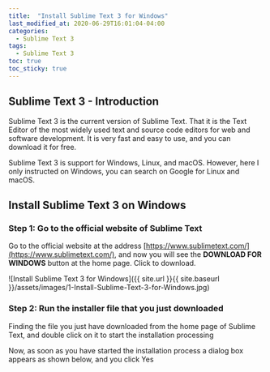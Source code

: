 ```yaml
---
title:  "Install Sublime Text 3 for Windows"
last_modified_at: 2020-06-29T16:01:04-04:00
categories: 
  - Sublime Text 3
tags:
  - Sublime Text 3
toc: true
toc_sticky: true
---
```


## Sublime Text 3 - Introduction

Sublime Text 3 is the current version of Sublime Text. That it is the Text Editor of the most widely used text and source code editors for web and software development. It is very fast and easy to use, and you can download it for free.

Sublime Text 3 is support for Windows, Linux, and macOS. However, here I only instructed on Windows, you can search on Google  for Linux and macOS.

## Install Sublime Text 3 on Windows

### Step 1: Go to the official website of Sublime Text

Go to the official website at the address [https://www.sublimetext.com/](https://www.sublimetext.com/), and now you will see the **DOWNLOAD FOR WINDOWS** button at the home page. Click to download.

![Install Sublime Text 3 for Windows]({{ site.url }}{{ site.baseurl }}/assets/images/1-Install-Sublime-Text-3-for-Windows.jpg)

### Step 2: Run the installer file that you just downloaded

Finding the file you just have downloaded from the home page of Sublime Text, and double click on it to start the installation processing

Now, as soon as you have started the installation process a dialog box appears as shown below, and you click Yes

